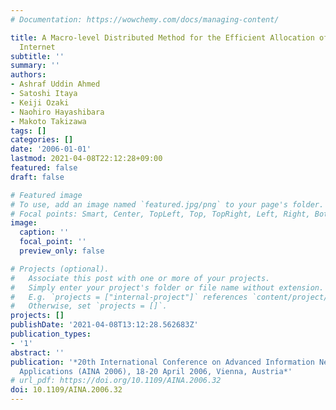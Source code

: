 ```yaml
---
# Documentation: https://wowchemy.com/docs/managing-content/

title: A Macro-level Distributed Method for the Efficient Allocation of Zones in the
  Internet
subtitle: ''
summary: ''
authors:
- Ashraf Uddin Ahmed
- Satoshi Itaya
- Keiji Ozaki
- Naohiro Hayashibara
- Makoto Takizawa
tags: []
categories: []
date: '2006-01-01'
lastmod: 2021-04-08T22:12:28+09:00
featured: false
draft: false

# Featured image
# To use, add an image named `featured.jpg/png` to your page's folder.
# Focal points: Smart, Center, TopLeft, Top, TopRight, Left, Right, BottomLeft, Bottom, BottomRight.
image:
  caption: ''
  focal_point: ''
  preview_only: false

# Projects (optional).
#   Associate this post with one or more of your projects.
#   Simply enter your project's folder or file name without extension.
#   E.g. `projects = ["internal-project"]` references `content/project/deep-learning/index.md`.
#   Otherwise, set `projects = []`.
projects: []
publishDate: '2021-04-08T13:12:28.562683Z'
publication_types:
- '1'
abstract: ''
publication: '*20th International Conference on Advanced Information Networking and
  Applications (AINA 2006), 18-20 April 2006, Vienna, Austria*'
# url_pdf: https://doi.org/10.1109/AINA.2006.32
doi: 10.1109/AINA.2006.32
---
```


